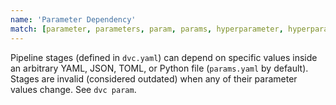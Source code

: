 ```yaml
---
name: 'Parameter Dependency'
match: [parameter, parameters, param, params, hyperparameter, hyperparameters]
---
```


<abbr>Pipeline</abbr> <abbr>stages</abbr> (defined in `dvc.yaml`) can depend on
specific values inside an arbitrary YAML, JSON, TOML, or Python file
(`params.yaml` by default). Stages are invalid (considered outdated) when any of
their parameter values change. See `dvc param`.
